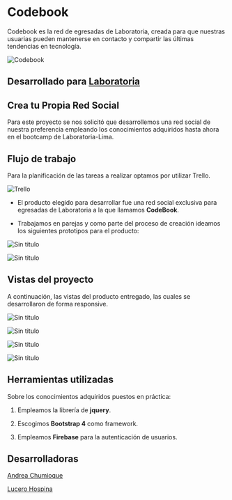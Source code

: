 # Codebook

Codebook es la red de egresadas de Laboratoria, creada para que nuestras usuarias pueden mantenerse en contacto y compartir las últimas tendencias en tecnología.


![Codebook](https://fotos.subefotos.com/f48e4f6cc38f78c57f5dcbf38e6cee26o.png)

## Desarrollado para [Laboratoria](http://laboratoria.la) 

## Crea tu Propia Red Social

Para este proyecto se nos solicitó que desarrollemos una red social de nuestra preferencia empleando los conocimientos adquiridos hasta ahora en el bootcamp de Laboratoria-Lima.

## Flujo de trabajo

Para la planificación de las tareas a realizar optamos por utilizar Trello.

![Trello](assets/docs/trello-plan.png)

* El producto elegido para desarrollar fue una red social exclusiva para egresadas de Laboratoria a la que llamamos **CodeBook**.

* Trabajamos en parejas y como parte del proceso de creación ideamos los siguientes prototipos para el producto:

![Sin titulo](assets/docs/sketch1.jpg)

![Sin titulo](assets/docs/sketch2.jpg)

## Vistas del proyecto

A continuación, las vistas del producto entregado, las cuales se desarrollaron de forma responsive.

![Sin titulo](assets/docs/splash-mobile.png)

![Sin titulo](assets/docs/login-view.JPG)

![Sin titulo](assets/docs/home-desktop.png)

![Sin titulo](assets/docs/profile-mobile.png)

## Herramientas utilizadas

Sobre los conocimientos adquiridos puestos en práctica:

1. Empleamos la librería de **jquery**.

2. Escogimos **Bootstrap 4** como framework.

3. Empleamos **Firebase** para la autenticación de usuarios.

## Desarrolladoras

[Andrea Chumioque](https://github.com/andreachumioque)

[Lucero Hospina](https://github.com/lucerohospina)
